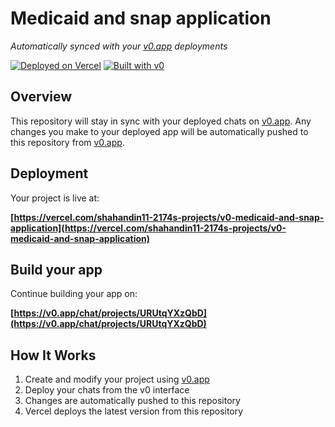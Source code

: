 # Medicaid and snap application

*Automatically synced with your [v0.app](https://v0.app) deployments*

[![Deployed on Vercel](https://img.shields.io/badge/Deployed%20on-Vercel-black?style=for-the-badge&logo=vercel)](https://vercel.com/shahandin11-2174s-projects/v0-medicaid-and-snap-application)
[![Built with v0](https://img.shields.io/badge/Built%20with-v0.app-black?style=for-the-badge)](https://v0.app/chat/projects/URUtqYXzQbD)

## Overview

This repository will stay in sync with your deployed chats on [v0.app](https://v0.app).
Any changes you make to your deployed app will be automatically pushed to this repository from [v0.app](https://v0.app).

## Deployment

Your project is live at:

**[https://vercel.com/shahandin11-2174s-projects/v0-medicaid-and-snap-application](https://vercel.com/shahandin11-2174s-projects/v0-medicaid-and-snap-application)**

## Build your app

Continue building your app on:

**[https://v0.app/chat/projects/URUtqYXzQbD](https://v0.app/chat/projects/URUtqYXzQbD)**

## How It Works

1. Create and modify your project using [v0.app](https://v0.app)
2. Deploy your chats from the v0 interface
3. Changes are automatically pushed to this repository
4. Vercel deploys the latest version from this repository